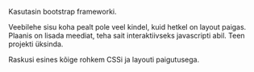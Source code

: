 Kasutasin bootstrap frameworki.

Veebilehe sisu koha pealt pole veel kindel, kuid hetkel on layout paigas.
Plaanis on lisada meediat, teha sait interaktiivseks javascripti abil.
Teen projekti üksinda.

Raskusi esines kõige rohkem CSSi ja layouti paigutusega.
